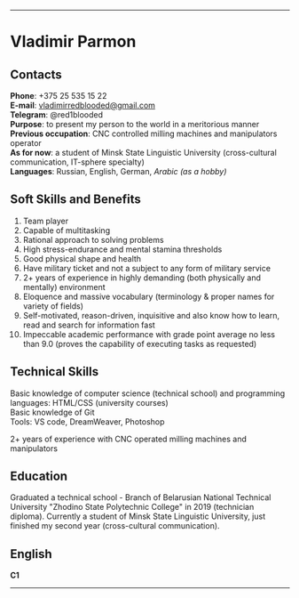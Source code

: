 ***

# Vladimir Parmon

## Contacts

**Phone**: +375 25 535 15 22  
**E-mail**: vladimirredblooded@gmail.com  
**Telegram**: @red1blooded  
**Purpose**: to present my person to the world in a meritorious manner<br>
**Previous occupation**:  CNC controlled milling machines and manipulators operator  
**As for now**: a student of Minsk State Linguistic University (cross-cultural communication, IT-sphere specialty)  
**Languages**: Russian, English, German, *Arabic (as a hobby)*  

## Soft Skills and Benefits

1. Team player
2. Capable of multitasking
3. Rational approach to solving problems
4. High stress-endurance and mental stamina thresholds
5. Good physical shape and health
6. Have military ticket and not a subject to any form of military service
7. 2+ years of experience in highly demanding (both physically and mentally) environment
8. Eloquence and massive vocabulary (terminology & proper names for variety of fields)
9. Self-motivated, reason-driven, inquisitive and also know how to learn, read and search for information fast
10. Impeccable academic performance with grade point average no less than 9.0 (proves the capability of executing tasks as requested)

## Technical Skills

Basic knowledge of computer science (technical school) and  programming languages: HTML/CSS (university courses)  
Basic knowledge of Git  
Tools: VS code, DreamWeaver, Photoshop  

2+ years of experience with CNC operated milling machines and manipulators

## Education

Graduated a technical school - Branch of Belarusian National Technical University "Zhodino State Polytechnic College" in 2019 (technician diploma).
Currently a student of Minsk State Linguistic University, just finished my second year (cross-cultural communication).

## English

**C1**

***
